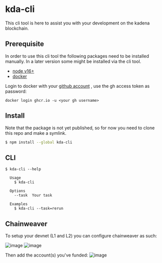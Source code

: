 # kda-cli

This cli tool is here to assist you with your development on the kadena blockchain.

## Prerequisite

In order to use this cli tool the following packages need to be installed manually.
In a later version some might be installed via the cli tool.

- [node v16+](https://nodejs.org/en)
- [docker](https://docs.docker.com/get-docker/)

Login to docker with your
[github account](https://docs.github.com/en/packages/working-with-a-github-packages-registry/working-with-the-container-registry)
, use the gh access token as password:

```
docker login ghcr.io -u <your gh username>
```

## Install

Note that the package is not yet published, so for now you need to clone this
repo and make a symlink.

```bash
$ npm install --global kda-cli
```

## CLI

```
$ kda-cli --help

  Usage
    $ kda-cli

  Options
    --task  Your task

  Examples
    $ kda-cli --task=rerun
```

## Chainweaver

To setup your devnet (L1 and L2) you can configure chainweaver as such:

![image](https://github.com/kadena-community/kadena.js/assets/1508400/41896656-e660-4814-b3bb-c4d68278a61d)
![image](https://github.com/kadena-community/kadena.js/assets/1508400/91dc0b3b-388c-4e59-9401-4f80ce2bdaf9)

Then add the account(s) you've funded:
![image](https://github.com/kadena-community/kadena.js/assets/1508400/b15c7d1b-0c4e-474e-bf75-10a569b003ae)

